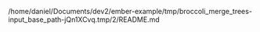 /home/daniel/Documents/dev2/ember-example/tmp/broccoli_merge_trees-input_base_path-jQn1XCvq.tmp/2/README.md